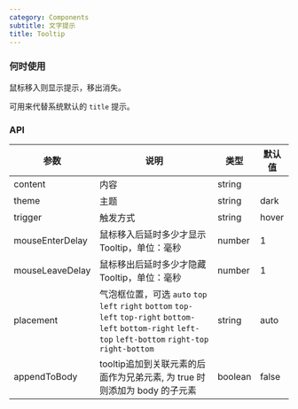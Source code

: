 ```yaml
---
category: Components
subtitle: 文字提示
title: Tooltip
---
```


### 何时使用
鼠标移入则显示提示，移出消失。

可用来代替系统默认的 `title` 提示。


### API
| 参数 | 说明 | 类型 | 默认值 |
| --- | --- | --- | --- |
| content | 内容 | string |  |
| theme | 主题 | string | dark |
| trigger | 触发方式 | string | hover |
| mouseEnterDelay | 鼠标移入后延时多少才显示 Tooltip，单位：毫秒 | number | 1 |
| mouseLeaveDelay | 鼠标移出后延时多少才隐藏 Tooltip，单位：毫秒 | number | 1 |
| placement | 气泡框位置，可选 `auto` `top` `left` `right` `bottom` `top-left` `top-right` `bottom-left` `bottom-right` `left-top` `left-bottom` `right-top` `right-bottom` | string | auto |
| appendToBody | tooltip追加到关联元素的后面作为兄弟元素, 为 true 时则添加为 body 的子元素 | boolean | false |
